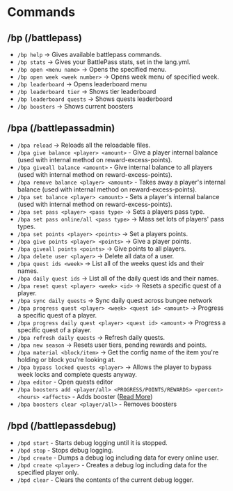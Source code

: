 # Commands

## /bp (/battlepass)
  * `/bp help` -> Gives available battlepass commands.
  * `/bp stats` -> Gives your BattlePass stats, set in the lang.yml.
  * `/bp open <menu name>` -> Opens the specified menu.
  * `/bp open week <week number>` -> Opens week menu of specified week.
  * `/bp leaderboard` -> Opens leaderboard menu
  * `/bp leaderboard tier` -> Shows tier leaderboard
  * `/bp leaderboard quests` -> Shows quests leaderboard
  * `/bp boosters` -> Shows current boosters
## /bpa (/battlepassadmin)
  * `/bpa reload` -> Reloads all the reloadable files.
  * `/bpa give balance <player> <amount>` - Give a player internal balance (used with internal method on reward-excess-points).
  * `/bpa giveall balance <amount>` - Give internal balance to all players (used with internal method on reward-excess-points).
  * `/bpa remove balance <player> <amount>` - Takes away a player's internal balance (used with internal method on reward-excess-points).
  * `/bpa set balance <player> <amount>` - Sets a player's internal balance (used with internal method on reward-excess-points).
  * `/bpa set pass <player> <pass type>` -> Sets a players pass type.
  * `/bpa set pass online/all <pass type>` -> Mass set lots of players' pass types.
  * `/bpa set points <player> <points>` -> Set a players points.
  * `/bpa give points <player> <points>` -> Give a player points.
  * `/bpa giveall points <points>` -> Give points to all players.
  * `/bpa delete user <player>` -> Delete all data of a user.
  * `/bpa quest ids <week>` -> List all of the weeks quest ids and their names.
  * `/bpa daily quest ids` -> List all of the daily quest ids and their names.
  * `/bpa reset quest <player> <week> <id>` -> Resets a specific quest of a player.
  * `/bpa sync daily quests` -> Sync daily quest across bungee network
  * `/bpa progress quest <player> <week> <quest id> <amount>` -> Progress a specific quest of a player.
  * `/bpa progress daily quest <player> <quest id> <amount>` -> Progress a specific quest of a player.
  * `/bpa refresh daily quests` -> Refresh daily quests.
  * `/bpa new season` -> Resets user tiers, pending rewards and points.
  * `/bpa material <block/item>` -> Get the config name of the item you're holding or block you're looking at.
  * `/bpa bypass locked quests <player>` -> Allows the player to bypass week locks and complete quests anyway.
  * `/bpa editor` - Open quests editor
  * `/bpa boosters add <player/all> <PROGRESS/POINTS/REWARDS> <percent> <hours> <affects>` - Adds booster ([Read More](../features/boosters.md))
  * `/bpa boosters clear <player/all>` - Removes boosters
## /bpd (/battlepassdebug)
  * `/bpd start` - Starts debug logging until it is stopped.
  * `/bpd stop` - Stops debug logging.
  * `/bpd create` - Dumps a debug log including data for every online user.
  * `/bpd create <player>` - Creates a debug log including data for the specified player only.
  * `/bpd clear` - Clears the contents of the current debug logger.